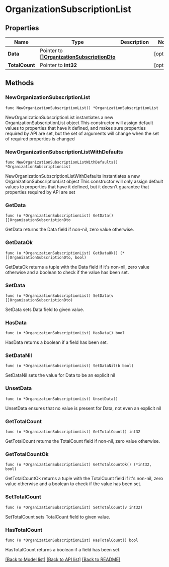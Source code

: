 # OrganizationSubscriptionList

## Properties

Name | Type | Description | Notes
------------ | ------------- | ------------- | -------------
**Data** | Pointer to [**[]OrganizationSubscriptionDto**](OrganizationSubscriptionDto.md) |  | [optional] 
**TotalCount** | Pointer to **int32** |  | [optional] 

## Methods

### NewOrganizationSubscriptionList

`func NewOrganizationSubscriptionList() *OrganizationSubscriptionList`

NewOrganizationSubscriptionList instantiates a new OrganizationSubscriptionList object
This constructor will assign default values to properties that have it defined,
and makes sure properties required by API are set, but the set of arguments
will change when the set of required properties is changed

### NewOrganizationSubscriptionListWithDefaults

`func NewOrganizationSubscriptionListWithDefaults() *OrganizationSubscriptionList`

NewOrganizationSubscriptionListWithDefaults instantiates a new OrganizationSubscriptionList object
This constructor will only assign default values to properties that have it defined,
but it doesn't guarantee that properties required by API are set

### GetData

`func (o *OrganizationSubscriptionList) GetData() []OrganizationSubscriptionDto`

GetData returns the Data field if non-nil, zero value otherwise.

### GetDataOk

`func (o *OrganizationSubscriptionList) GetDataOk() (*[]OrganizationSubscriptionDto, bool)`

GetDataOk returns a tuple with the Data field if it's non-nil, zero value otherwise
and a boolean to check if the value has been set.

### SetData

`func (o *OrganizationSubscriptionList) SetData(v []OrganizationSubscriptionDto)`

SetData sets Data field to given value.

### HasData

`func (o *OrganizationSubscriptionList) HasData() bool`

HasData returns a boolean if a field has been set.

### SetDataNil

`func (o *OrganizationSubscriptionList) SetDataNil(b bool)`

 SetDataNil sets the value for Data to be an explicit nil

### UnsetData
`func (o *OrganizationSubscriptionList) UnsetData()`

UnsetData ensures that no value is present for Data, not even an explicit nil
### GetTotalCount

`func (o *OrganizationSubscriptionList) GetTotalCount() int32`

GetTotalCount returns the TotalCount field if non-nil, zero value otherwise.

### GetTotalCountOk

`func (o *OrganizationSubscriptionList) GetTotalCountOk() (*int32, bool)`

GetTotalCountOk returns a tuple with the TotalCount field if it's non-nil, zero value otherwise
and a boolean to check if the value has been set.

### SetTotalCount

`func (o *OrganizationSubscriptionList) SetTotalCount(v int32)`

SetTotalCount sets TotalCount field to given value.

### HasTotalCount

`func (o *OrganizationSubscriptionList) HasTotalCount() bool`

HasTotalCount returns a boolean if a field has been set.


[[Back to Model list]](../README.md#documentation-for-models) [[Back to API list]](../README.md#documentation-for-api-endpoints) [[Back to README]](../README.md)


